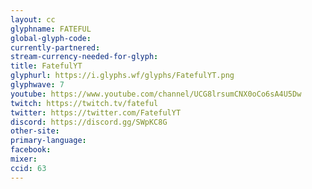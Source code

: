 ```yaml
---
layout: cc
glyphname: FATEFUL
global-glyph-code: 
currently-partnered: 
stream-currency-needed-for-glyph: 
title: FatefulYT
glyphurl: https://i.glyphs.wf/glyphs/FatefulYT.png
glyphwave: 7
youtube: https://www.youtube.com/channel/UCG8lrsumCNX0oCo6sA4U5Dw
twitch: https://twitch.tv/fateful
twitter: https://twitter.com/FatefulYT
discord: https://discord.gg/SWpKC8G
other-site: 
primary-language: 
facebook: 
mixer: 
ccid: 63
---
```


